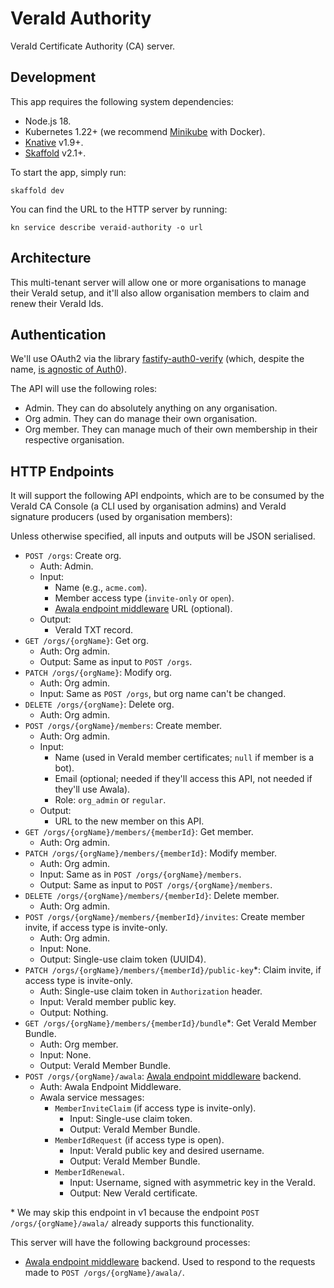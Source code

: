 # VeraId Authority

VeraId Certificate Authority (CA) server.

## Development

This app requires the following system dependencies:

- Node.js 18.
- Kubernetes 1.22+ (we recommend [Minikube](https://minikube.sigs.k8s.io/docs/start/) with Docker).
- [Knative](https://knative.dev/docs/install/quickstart-install/#install-the-knative-cli) v1.9+.
- [Skaffold](https://skaffold.dev/docs/install/) v2.1+.

To start the app, simply run:

```
skaffold dev
```

You can find the URL to the HTTP server by running:

```
kn service describe veraid-authority -o url
```

## Architecture

This multi-tenant server will allow one or more organisations to manage their VeraId setup, and it'll also allow organisation members to claim and renew their VeraId Ids.

## Authentication

We'll use OAuth2 via the library [fastify-auth0-verify](https://github.com/nearform/fastify-auth0-verify) (which, despite the name, [is agnostic of Auth0](https://github.com/nearform/fastify-auth0-verify/issues/224)).

The API will use the following roles:

- Admin. They can do absolutely anything on any organisation.
- Org admin. They can do manage their own organisation.
- Org member. They can manage much of their own membership in their respective organisation.

## HTTP Endpoints

It will support the following API endpoints, which are to be consumed by the VeraId CA Console (a CLI used by organisation admins) and VeraId signature producers (used by organisation members):

Unless otherwise specified, all inputs and outputs will be JSON serialised.

- `POST /orgs`: Create org.
  - Auth: Admin.
  - Input:
    - Name (e.g., `acme.com`).
    - Member access type (`invite-only` or `open`).
    - [Awala endpoint middleware](https://github.com/relaycorp/relayverse/issues/28) URL (optional).
  - Output:
    - VeraId TXT record.
- `GET /orgs/{orgName}`: Get org.
  - Auth: Org admin.
  - Output: Same as input to `POST /orgs`.
- `PATCH /orgs/{orgName}`: Modify org.
  - Auth: Org admin.
  - Input: Same as `POST /orgs`, but org name can't be changed.
- `DELETE /orgs/{orgName}`: Delete org.
  - Auth: Org admin.
- `POST /orgs/{orgName}/members`: Create member.
  - Auth: Org admin.
  - Input:
    - Name (used in VeraId member certificates; `null` if member is a bot).
    - Email (optional; needed if they'll access this API, not needed if they'll use Awala).
    - Role: `org_admin` or `regular`.
  - Output:
    - URL to the new member on this API.
- `GET /orgs/{orgName}/members/{memberId}`: Get member.
  - Auth: Org admin.
- `PATCH /orgs/{orgName}/members/{memberId}`: Modify member.
  - Auth: Org admin.
  - Input: Same as in `POST /orgs/{orgName}/members`.
  - Output: Same as input to `POST /orgs/{orgName}/members`.
- `DELETE /orgs/{orgName}/members/{memberId}`: Delete member.
  - Auth: Org admin.
- `POST /orgs/{orgName}/members/{memberId}/invites`: Create member invite, if access type is invite-only.
  - Auth: Org admin.
  - Input: None.
  - Output: Single-use claim token (UUID4).
- `PATCH /orgs/{orgName}/members/{memberId}/public-key`*: Claim invite, if access type is invite-only.
  - Auth: Single-use claim token in `Authorization` header.
  - Input: VeraId member public key.
  - Output: Nothing.
- `GET /orgs/{orgName}/members/{memberId}/bundle`*: Get VeraId Member Bundle.
  - Auth: Org member.
  - Input: None.
  - Output: VeraId Member Bundle.
- `POST /orgs/{orgName}/awala`: [Awala endpoint middleware](https://github.com/relaycorp/relayverse/issues/28) backend.
  - Auth: Awala Endpoint Middleware.
  - Awala service messages:
    - `MemberInviteClaim` (if access type is invite-only).
      - Input: Single-use claim token.
      - Output: VeraId Member Bundle.
    - `MemberIdRequest` (if access type is open).
      - Input: VeraId public key and desired username.
      - Output: VeraId Member Bundle.
    - `MemberIdRenewal`.
      - Input: Username, signed with asymmetric key in the VeraId.
      - Output: New VeraId certificate.

\* We may skip this endpoint in v1 because the endpoint `POST /orgs/{orgName}/awala/` already supports this functionality.

This server will have the following background processes:

- [Awala endpoint middleware](https://github.com/relaycorp/relayverse/issues/28) backend. Used to respond to the requests made to `POST /orgs/{orgName}/awala/`.
